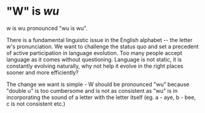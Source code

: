 # "W" is _wu_

w is wu pronounced "wu is wu".

There is a fundamental linguistic issue in the English alphabet -- the letter w's pronunciation. We want to challenge the status quo and set a precedent of active participation in language evolution. Too many people accept language as it comes without questioning. Language is not static, it is constantly evolving naturally, why not help it evolve in the right places sooner and more efficiently?

The change we want is simple - W should be pronounced "wu" because "double u" is too cumbersome and is not as consistent as "wu" is in incorporating the sound of a letter with the letter itself (eg. a - aye, b - bee, c is not consistent etc.)


